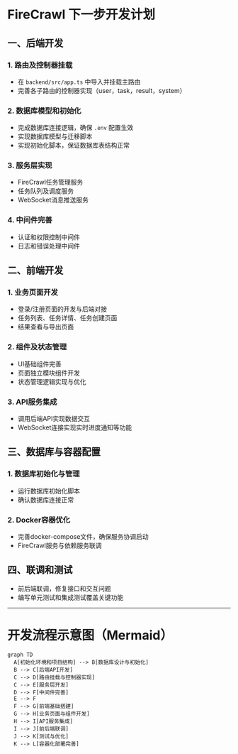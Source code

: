 # FireCrawl 下一步开发计划

## 一、后端开发

### 1. 路由及控制器挂载
- 在 `backend/src/app.ts` 中导入并挂载主路由
- 完善各子路由的控制器实现（user，task，result，system）

### 2. 数据库模型和初始化
- 完成数据库连接逻辑，确保 `.env` 配置生效
- 实现数据库模型与迁移脚本
- 实现初始化脚本，保证数据库表结构正常

### 3. 服务层实现
- FireCrawl任务管理服务
- 任务队列及调度服务
- WebSocket消息推送服务

### 4. 中间件完善
- 认证和权限控制中间件
- 日志和错误处理中间件

## 二、前端开发

### 1. 业务页面开发
- 登录/注册页面的开发与后端对接
- 任务列表、任务详情、任务创建页面
- 结果查看与导出页面

### 2. 组件及状态管理
- UI基础组件完善
- 页面独立模块组件开发
- 状态管理逻辑实现与优化

### 3. API服务集成
- 调用后端API实现数据交互
- WebSocket连接实现实时进度通知等功能

## 三、数据库与容器配置

### 1. 数据库初始化与管理
- 运行数据库初始化脚本
- 确认数据库连接正常

### 2. Docker容器优化
- 完善docker-compose文件，确保服务协调启动
- FireCrawl服务与依赖服务联调

## 四、联调和测试

- 前后端联调，修复接口和交互问题
- 编写单元测试和集成测试覆盖关键功能

---

# 开发流程示意图（Mermaid）

```mermaid
graph TD
  A[初始化环境和项目结构] --> B[数据库设计与初始化]
  B --> C[后端API开发]
  C --> D[路由挂载与控制器实现]
  C --> E[服务层开发]
  D --> F[中间件完善]
  E --> F
  F --> G[前端基础搭建]
  G --> H[业务页面与组件开发]
  H --> I[API服务集成]
  I --> J[前后端联调]
  J --> K[测试与优化]
  K --> L[容器化部署完善]
